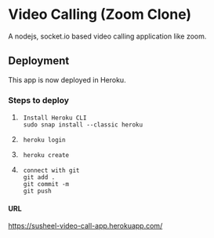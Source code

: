 # Video Calling (Zoom Clone)
A nodejs, socket.io based video calling application like zoom.

## Deployment

This app is now deployed in Heroku.

### Steps to deploy
1. ```
    Install Heroku CLI 
    sudo snap install --classic heroku

    ```
2. ```
    heroku login
    ```
3. ```
    heroku create
    ```
4. ```
    connect with git 
    git add .
    git commit -m
    git push
    ```


#### URL
https://susheel-video-call-app.herokuapp.com/
